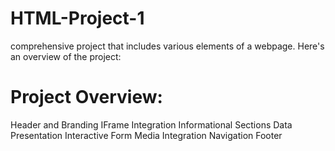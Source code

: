 # HTML-Project-1
comprehensive project that includes various elements of a webpage. Here's an overview of the project:
# Project Overview:
Header and Branding
IFrame Integration
Informational Sections
Data Presentation
Interactive Form
Media Integration
Navigation
Footer



